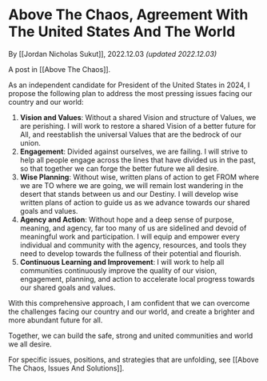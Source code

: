 # Above The Chaos, Agreement With The United States And The World 

By [[Jordan Nicholas Sukut]], 2022.12.03 _(updated 2022.12.03)_

A post in [[Above The Chaos]]. 

As an independent candidate for President of the United States in 2024, I propose the following plan to address the most pressing issues facing our country and our world: 

1. **Vision and Values**: Without a shared Vision and structure of Values, we are perishing. I will work to restore a shared Vision of a better future for All, and reestablish the universal Values that are the bedrock of our union. 
2. **Engagement**: Divided against ourselves, we are failing. I will strive to help all people engage across the lines that have divided us in the past, so that together we can forge the better future we all desire. 
3.  **Wise Planning**: Without wise, written plans of action to get FROM where we are TO where we are going, we will remain lost wandering in the desert that stands between us and our Destiny. I will develop wise written plans of action to guide us as we advance towards our shared goals and values.
4.  **Agency and Action**: Without hope and a deep sense of purpose, meaning, and agency, far too many of us are sidelined and devoid of meaningful work and participation. I will equip and empower every individual and community with the agency, resources, and tools they need to develop towards the fullness of their potential and flourish. 
5.  **Continuous Learning and Improvement**: I will work to help all communities continuously improve the quality of our vision, engagement, planning, and action to accelerate local progress towards our shared goals and values. 

With this comprehensive approach, I am confident that we can overcome the challenges facing our country and our world, and create a brighter and more abundant future for all. 

Together, we can build the safe, strong and united communities and world we all desire. 

For specific issues, positions, and strategies that are unfolding, see [[Above The Chaos, Issues And Solutions]].  